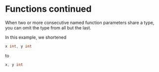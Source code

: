 # Functions continued
When two or more consecutive named function parameters share a type, you can omit the type from all but the last.

In this example, we shortened

```go
x int, y int
```
to

```go
x, y int
```
